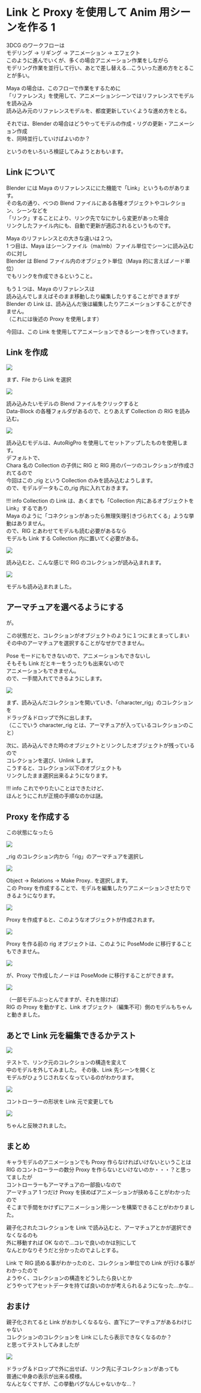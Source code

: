 # Link と Proxy を使用して Anim 用シーンを作る 1

<!-- SUMMARY:LinkとProxyを使用してAnim用シーンを作る(1) -->

3DCG のワークフローは  
モデリング → リギング → アニメーション → エフェクト  
このように進んでいくが、多くの場合アニメーション作業をしながら  
モデリング作業を並行して行い、あとで差し替える...こういった進め方をとることが多い。

Maya の場合は、このフローで作業をするために  
「リファレンス」を使用して、アニメーションシーンではリファレンスでモデルを読み込み  
読み込み元のリファレンスモデルを、都度更新していくような進め方をとる。

それでは、Blender の場合はどうやってモデルの作成・リグの更新・アニメーション作成  
を、同時並行していけばよいのか？

というのをいろいろ検証してみようとおもいます。

## Link について

Blender には Maya のリファレンスににた機能で「Link」というものがあります。  
その名の通り、べつの Blend ファイルにある各種オブジェクトやコレクション、シーンなどを  
「リンク」することにより、リンク先でなにかしら変更があった場合  
リンクしたファイル内にも、自動で更新が適応されるというものです。

Maya のリファレンスとの大きな違いは２つ。  
1 つ目は、Maya はシーンファイル（ma/mb）ファイル単位でシーンに読み込むのに対し  
Blender は Blend ファイル内のオブジェクト単位（Maya 的に言えばノード単位）  
でもリンクを作成できるということ。

もう１つは、Maya のリファレンスは  
読み込んでしまえばそのまま移動したり編集したりすることができますが  
Blender の Link は、読み込んだ後は編集したりアニメーションすることができません。  
（これには後述の Proxy を使用します）

今回は、この Link を使用してアニメーションできるシーンを作っていきます。

## Link を作成

![](https://gyazo.com/bb83892d5c992989b80ca81c8b56f70d.png)

まず、File から Link を選択

![](https://gyazo.com/b6fa07e55f3021ff8408150193bac2e9.png)

読み込みたいモデルの Blend ファイルをクリックすると  
Data-Block の各種フォルダがあるので、とりあえず Collection の RIG を読み込む。

![](https://gyazo.com/5413d0f6d56e4b6803eb880b11c2cdd1.png)

読み込むモデルは、AutoRigPro を使用してセットアップしたものを使用します。  
デフォルトで、  
Chara 名の Collection の子供に RIG と RIG 用のパーツのコレクションが作成されてるので  
今回はこの \_rig という Collection のみを読み込むようします。  
ので、モデルデータもこの\_rig 内に入れておきます。

!!! info
    Collection の Link は、あくまでも「Collection 内にあるオブジェクトを Link」するであり  
    Maya のように「コネクションがあったら無理矢理引きづられてくる」ような挙動はありません。  
    ので、RIG とあわせてモデルも読む必要があるなら  
    モデルも Link する Collection 内に置いてく必要がある。  


![](https://gyazo.com/c5c03098feb0b967f73a337d3b9046b6.png)

読み込むと、こんな感じで RIG のコレクションが読み込まれます。

![](https://gyazo.com/8f4011238a59fa36984096488c4f933e.png)

モデルも読み込まれました。

## アーマチュアを選べるようにする

が。

この状態だと、コレクションがオブジェクトのように１つにまとまってしまい  
その中のアーマチュアを選択することがなぜかできません。

Pose モードにもできないので、アニメーションもできないし  
そもそも Link だとキーをうったりも出来ないので  
アニメーションもできません。  
ので、一手間入れてできるようにします。

![](https://gyazo.com/3008b9ab7f27550e0ddc277d97f65b1b.gif)

まず、読み込んだコレクションを開いていき、「character_rig」のコレクションを  
ドラッグ＆ドロップで外に出します。  
（ここでいう character_rig とは、アーマチュアが入っているコレクションのこと）

次に、読み込んできた時のオブジェクトとリンクしたオブジェクトが残っているので  
コレクションを選び、Unlink します。  
こうすると、コレクション以下のオブジェクトも  
リンクしたまま選択出来るようになります。

!!! info 
    これでやりたいことはできたけど、  
    ほんとうにこれが正規の手順なのかは謎。

## Proxy を作成する

この状態になったら

![](https://gyazo.com/d9a9d51169e65eae1d493b22f5686517.png)

\_rig のコレクション内から「rig」のアーマチュアを選択し

![](https://gyazo.com/884ee8fcbaecf50f7809fba0c1be0a5a.png)

Object -> Relations -> Make Proxy.. を選択します。  
この Proxy を作成することで、モデルを編集したりアニメーションさせたりできるようになります。

![](https://gyazo.com/8f35a0dcceea4568f258555fb2bb1d72.png)

Proxy を作成すると、このようなオブジェクトが作成されます。

![](https://gyazo.com/c8092f0bb175b4456d53466c45566016.png)

Proxy を作る前の rig オブジェクトは、このように PoseMode に移行することもできません。

![](https://gyazo.com/1848a045f71b5248b095de811447f6f4.png)

が、Proxy で作成したノードは PoseMode に移行することができます。

![](https://gyazo.com/1df022873d1ba17a79f8cee634be3aa9.gif)

（一部モデルぶっとんでますが、それを除けば）  
RIG の Proxy を動かすと、Link オブジェクト（編集不可）側のモデルもちゃんと動きました。

## あとで Link 元を編集できるかテスト

![](https://gyazo.com/a90fd4b0a177c9e10215326df5d264e1.png)

テストで、リンク元のコレクションの構造を変えて  
中のモデルを外してみました。
その後、Link 先シーンを開くと  
モデルがひょうじされなくなっているのがわかります。

![](https://gyazo.com/d0ef2621bd23832d6b5f74cc6009e8a4.png)

コントローラーの形状を Link 元で変更しても

![](https://gyazo.com/e9ba5920716e25bd78e10c13df3bd777.png)

ちゃんと反映されました。

## まとめ

キャラモデルのアニメーションでも Proxy 作らなければいけないということは  
RIG のコントローラーの数分 Proxy を作らないといけないのか・・・？と思ってましたが  
コントローラーもアーマチュアの一部扱いなので  
アーマチュア 1 つだけ Proxy を挟めばアニメーションが挟めることがわかったので  
そこまで手間をかけずにアニメーション用シーンを構築できることがわかりました。

親子化されたコレクションを Link で読み込むと、アーマチュアとかが選択できなくなるのも  
外に移動すれば OK なので...コレで良いのかは別にして  
なんとかなりそうだと分かったのでよしとする。

Link で RIG 読める事がわかったのと、コレクション単位での Link が行ける事がわかったので  
ようやく、コレクションの構造をどうしたら良いとか  
どうやってアセットデータを持てば良いのかが考えられるようになった...かな...

## おまけ

親子化されてると Link がおかしくなるなら、直下にアーマチュアがあるわけじゃない  
コレクションのコレクションを Link にしたら表示できなくなるのか？  
と思ってテストしてみましたが

![](https://gyazo.com/e2e6c06256068edb412dd65a2a814549.png)

ドラッグ＆ドロップで外に出せば、リンク先に子コレクションがあっても  
普通に中身の表示が出来る模様。  
なんとなくですが、この挙動バグなんじゃないかな...？

